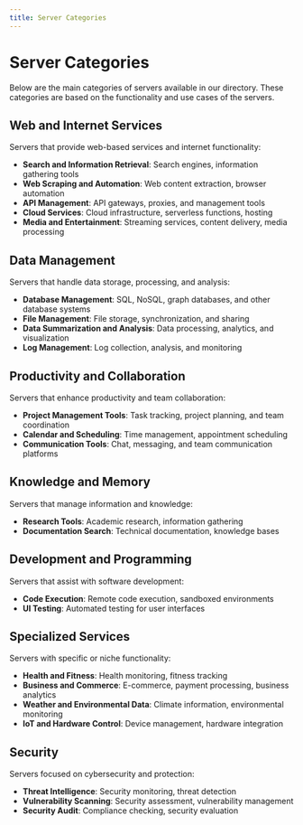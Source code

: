 ```yaml
---
title: Server Categories
---
```


# Server Categories

Below are the main categories of servers available in our directory. These categories are based on the functionality and use cases of the servers.

## Web and Internet Services

Servers that provide web-based services and internet functionality:

- **Search and Information Retrieval**: Search engines, information gathering tools
- **Web Scraping and Automation**: Web content extraction, browser automation
- **API Management**: API gateways, proxies, and management tools
- **Cloud Services**: Cloud infrastructure, serverless functions, hosting
- **Media and Entertainment**: Streaming services, content delivery, media processing

## Data Management

Servers that handle data storage, processing, and analysis:

- **Database Management**: SQL, NoSQL, graph databases, and other database systems
- **File Management**: File storage, synchronization, and sharing
- **Data Summarization and Analysis**: Data processing, analytics, and visualization
- **Log Management**: Log collection, analysis, and monitoring

## Productivity and Collaboration

Servers that enhance productivity and team collaboration:

- **Project Management Tools**: Task tracking, project planning, and team coordination
- **Calendar and Scheduling**: Time management, appointment scheduling
- **Communication Tools**: Chat, messaging, and team communication platforms

## Knowledge and Memory

Servers that manage information and knowledge:

- **Research Tools**: Academic research, information gathering
- **Documentation Search**: Technical documentation, knowledge bases

## Development and Programming

Servers that assist with software development:

- **Code Execution**: Remote code execution, sandboxed environments
- **UI Testing**: Automated testing for user interfaces

## Specialized Services

Servers with specific or niche functionality:

- **Health and Fitness**: Health monitoring, fitness tracking
- **Business and Commerce**: E-commerce, payment processing, business analytics
- **Weather and Environmental Data**: Climate information, environmental monitoring
- **IoT and Hardware Control**: Device management, hardware integration

## Security

Servers focused on cybersecurity and protection:

- **Threat Intelligence**: Security monitoring, threat detection
- **Vulnerability Scanning**: Security assessment, vulnerability management
- **Security Audit**: Compliance checking, security evaluation
